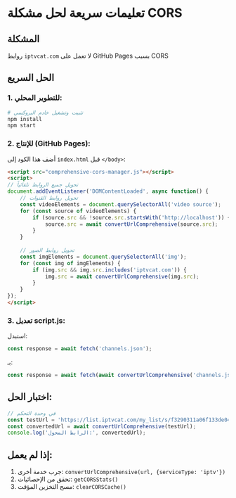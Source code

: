 # تعليمات سريعة لحل مشكلة CORS

## المشكلة
روابط `iptvcat.com` لا تعمل على GitHub Pages بسبب CORS

## الحل السريع

### 1. للتطوير المحلي:
```bash
# تثبيت وتشغيل خادم البروكسي
npm install
npm start
```

### 2. للإنتاج (GitHub Pages):
أضف هذا الكود إلى `index.html` قبل `</body>`:

```html
<script src="comprehensive-cors-manager.js"></script>
<script>
// تحويل جميع الروابط تلقائياً
document.addEventListener('DOMContentLoaded', async function() {
    // تحويل روابط القنوات
    const videoElements = document.querySelectorAll('video source');
    for (const source of videoElements) {
        if (source.src && !source.src.startsWith('http://localhost')) {
            source.src = await convertUrlComprehensive(source.src);
        }
    }
    
    // تحويل روابط الصور
    const imgElements = document.querySelectorAll('img');
    for (const img of imgElements) {
        if (img.src && img.src.includes('iptvcat.com')) {
            img.src = await convertUrlComprehensive(img.src);
        }
    }
});
</script>
```

### 3. تعديل script.js:
استبدل:
```javascript
const response = await fetch('channels.json');
```

بـ:
```javascript
const response = await fetch(await convertUrlComprehensive('channels.json'));
```

## اختبار الحل:
```javascript
// في وحدة التحكم
const testUrl = 'https://list.iptvcat.com/my_list/s/f3290311a06f133de0427abfcbc979b2.m3u8';
const convertedUrl = await convertUrlComprehensive(testUrl);
console.log('الرابط المحول:', convertedUrl);
```

## إذا لم يعمل:
1. جرب خدمة أخرى: `convertUrlComprehensive(url, {serviceType: 'iptv'})`
2. تحقق من الإحصائيات: `getCORSStats()`
3. مسح التخزين المؤقت: `clearCORSCache()`
